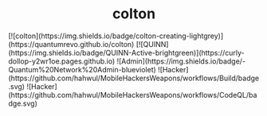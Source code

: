 <h1 align="center">
  colton
</h1>
  [![colton](https://img.shields.io/badge/colton-creating-lightgrey)](https://quantumrevo.github.io/colton)
  [![QUINN](https://img.shields.io/badge/QUINN-Active-brightgreen)](https://curly-dollop-y2wr1oe.pages.github.io)
  ![Admin](https://img.shields.io/badge/-Quantum%20Network%20Admin-blueviolet)
  ![Hacker](https://github.com/hahwul/MobileHackersWeapons/workflows/Build/badge.svg)
  ![Hacker](https://github.com/hahwul/MobileHackersWeapons/workflows/CodeQL/badge.svg)
